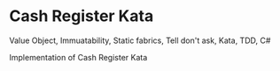 # Cash Register Kata

Value Object, Immuatability, Static fabrics, Tell don't ask, Kata, TDD, C#

Implementation of Cash Register Kata
